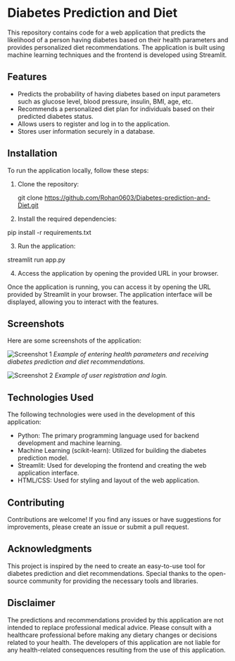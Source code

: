 # Diabetes Prediction and Diet

This repository contains code for a web application that predicts the likelihood of a person having diabetes based on their health parameters and provides personalized diet recommendations. The application is built using machine learning techniques and the frontend is developed using Streamlit.

## Features

- Predicts the probability of having diabetes based on input parameters such as glucose level, blood pressure, insulin, BMI, age, etc.
- Recommends a personalized diet plan for individuals based on their predicted diabetes status.
- Allows users to register and log in to the application.
- Stores user information securely in a database.

## Installation

To run the application locally, follow these steps:

1. Clone the repository:

   git clone https://github.com/Rohan0603/Diabetes-prediction-and-Diet.git
   
 2. Install the required dependencies:
 
   pip install -r requirements.txt
   
 3. Run the application:
 
   streamlit run app.py
   
 4. Access the application by opening the provided URL in your browser.

   Once the application is running, you can access it by opening the URL provided by Streamlit in your browser. The application interface will be displayed, allowing you to interact with the features.

## Screenshots

Here are some screenshots of the application:

![Screenshot 1](screenshots/screenshot1.png)
_Example of entering health parameters and receiving diabetes prediction and diet recommendations._

![Screenshot 2](screenshots/screenshot2.png)
_Example of user registration and login._

## Technologies Used

The following technologies were used in the development of this application:

- Python: The primary programming language used for backend development and machine learning.
- Machine Learning (scikit-learn): Utilized for building the diabetes prediction model.
- Streamlit: Used for developing the frontend and creating the web application interface.
- HTML/CSS: Used for styling and layout of the web application.

## Contributing

Contributions are welcome! If you find any issues or have suggestions for improvements, please create an issue or submit a pull request.


## Acknowledgments

This project is inspired by the need to create an easy-to-use tool for diabetes prediction and diet recommendations. Special thanks to the open-source community for providing the necessary tools and libraries.

## Disclaimer

The predictions and recommendations provided by this application are not intended to replace professional medical advice. Please consult with a healthcare professional before making any dietary changes or decisions related to your health. The developers of this application are not liable for any health-related consequences resulting from the use of this application.


